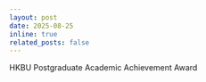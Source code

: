 ```yaml
---
layout: post
date: 2025-08-25
inline: true
related_posts: false
---
```


HKBU Postgraduate Academic Achievement Award

